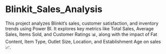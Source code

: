 # Blinkit_Sales_Analysis
This project analyzes Blinkit’s sales, customer satisfaction, and inventory trends using Power BI. It explores key metrics like Total Sales, Average Sales, Items Sold, and Customer Ratings 📊, along with the impact of Fat Content, Item Type, Outlet Size, Location, and Establishment Age on sales 📈.
